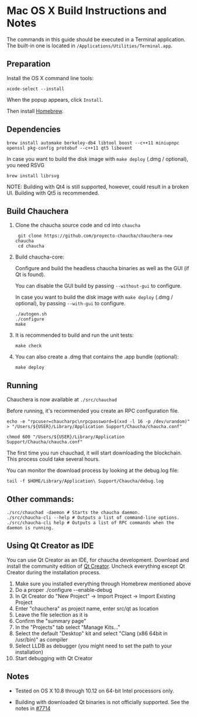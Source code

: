Mac OS X Build Instructions and Notes
====================================
The commands in this guide should be executed in a Terminal application.
The built-in one is located in `/Applications/Utilities/Terminal.app`.

Preparation
-----------
Install the OS X command line tools:

`xcode-select --install`

When the popup appears, click `Install`.

Then install [Homebrew](http://brew.sh).

Dependencies
----------------------

    brew install automake berkeley-db4 libtool boost --c++11 miniupnpc openssl pkg-config protobuf --c++11 qt5 libevent

In case you want to build the disk image with `make deploy` (.dmg / optional), you need RSVG

    brew install librsvg

NOTE: Building with Qt4 is still supported, however, could result in a broken UI. Building with Qt5 is recommended.

Build Chauchera
------------------------

1. Clone the chaucha source code and cd into `chaucha`

        git clone https://github.com/proyecto-chaucha/chauchera-new chaucha
        cd chaucha

2.  Build chaucha-core:

    Configure and build the headless chaucha binaries as well as the GUI (if Qt is found).

    You can disable the GUI build by passing `--without-gui` to configure.

    In case you want to build the disk image with `make deploy` (.dmg / optional), by passing `--with-gui` to configure.

        ./autogen.sh
        ./configure
        make

3.  It is recommended to build and run the unit tests:

        make check

4.  You can also create a .dmg that contains the .app bundle (optional):

        make deploy

Running
-------

Chauchera is now available at `./src/chauchad`

Before running, it's recommended you create an RPC configuration file.

    echo -e "rpcuser=chaucharpc\nrpcpassword=$(xxd -l 16 -p /dev/urandom)" > "/Users/${USER}/Library/Application Support/Chaucha/chaucha.conf"

    chmod 600 "/Users/${USER}/Library/Application Support/Chaucha/chaucha.conf"

The first time you run chauchad, it will start downloading the blockchain. This process could take several hours.

You can monitor the download process by looking at the debug.log file:

    tail -f $HOME/Library/Application\ Support/Chaucha/debug.log

Other commands:
-------

    ./src/chauchad -daemon # Starts the chaucha daemon.
    ./src/chaucha-cli --help # Outputs a list of command-line options.
    ./src/chaucha-cli help # Outputs a list of RPC commands when the daemon is running.

Using Qt Creator as IDE
------------------------
You can use Qt Creator as an IDE, for chaucha development.
Download and install the community edition of [Qt Creator](https://www.qt.io/download/).
Uncheck everything except Qt Creator during the installation process.

1. Make sure you installed everything through Homebrew mentioned above
2. Do a proper ./configure --enable-debug
3. In Qt Creator do "New Project" -> Import Project -> Import Existing Project
4. Enter "chauchera" as project name, enter src/qt as location
5. Leave the file selection as it is
6. Confirm the "summary page"
7. In the "Projects" tab select "Manage Kits..."
8. Select the default "Desktop" kit and select "Clang (x86 64bit in /usr/bin)" as compiler
9. Select LLDB as debugger (you might need to set the path to your installation)
10. Start debugging with Qt Creator

Notes
-----

* Tested on OS X 10.8 through 10.12 on 64-bit Intel processors only.

* Building with downloaded Qt binaries is not officially supported. See the notes in [#7714](https://github.com/bitcoin/bitcoin/issues/7714)
